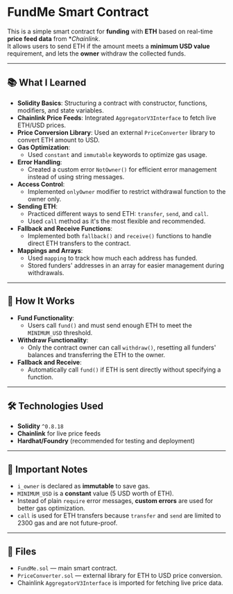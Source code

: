 # FundMe Smart Contract

This is a simple smart contract for **funding** with **ETH** based on real-time **price feed data** from **Chainlink*.  
It allows users to send ETH if the amount meets a **minimum USD value** requirement, and lets the **owner** withdraw the collected funds.

---

## 📚 What I Learned

- **Solidity Basics**: Structuring a contract with constructor, functions, modifiers, and state variables.
- **Chainlink Price Feeds**: Integrated `AggregatorV3Interface` to fetch live ETH/USD prices.
- **Price Conversion Library**: Used an external `PriceConverter` library to convert ETH amount to USD.
- **Gas Optimization**:
  - Used `constant` and `immutable` keywords to optimize gas usage.
- **Error Handling**:
  - Created a custom error `NotOwner()` for efficient error management instead of using string messages.
- **Access Control**:
  - Implemented `onlyOwner` modifier to restrict withdrawal function to the owner only.
- **Sending ETH**:
  - Practiced different ways to send ETH: `transfer`, `send`, and `call`.  
  - Used `call` method as it's the most flexible and recommended.
- **Fallback and Receive Functions**:
  - Implemented both `fallback()` and `receive()` functions to handle direct ETH transfers to the contract.
- **Mappings and Arrays**:
  - Used `mapping` to track how much each address has funded.
  - Stored funders' addresses in an array for easier management during withdrawals.

---

## 🔧 How It Works

- **Fund Functionality**:
  - Users call `fund()` and must send enough ETH to meet the `MINIMUM_USD` threshold.
- **Withdraw Functionality**:
  - Only the contract owner can call `withdraw()`, resetting all funders' balances and transferring the ETH to the owner.
- **Fallback and Receive**:
  - Automatically call `fund()` if ETH is sent directly without specifying a function.

---

## 🛠 Technologies Used

- **Solidity** `^0.8.18`
- **Chainlink** for live price feeds
- **Hardhat/Foundry** (recommended for testing and deployment)

---

## 🧠 Important Notes

- `i_owner` is declared as **immutable** to save gas.
- `MINIMUM_USD` is a **constant** value (5 USD worth of ETH).
- Instead of plain `require` error messages, **custom errors** are used for better gas optimization.
- `call` is used for ETH transfers because `transfer` and `send` are limited to 2300 gas and are not future-proof.

---

## 📂 Files

- `FundMe.sol` — main smart contract.
- `PriceConverter.sol` — external library for ETH to USD price conversion.
- Chainlink `AggregatorV3Interface` is imported for fetching live price data.
